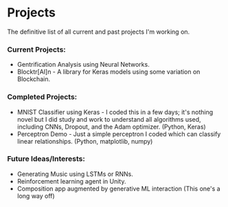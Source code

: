 # Projects
The definitive list of all current and past projects I'm working on.

### Current Projects:
* Gentrification Analysis using Neural Networks.
* Blocktr[AI]n - A library for Keras models using some variation on Blockchain.

### Completed Projects:
* MNIST Classifier using Keras - I coded this in a few days; it's nothing novel but I did study and work to understand all algorithms used, including CNNs, Dropout, and the Adam optimizer. (Python, Keras)
* Perceptron Demo - Just a simple perceptron I coded which can classify linear relationships. (Python, matplotlib, numpy)

### Future Ideas/Interests:
* Generating Music using LSTMs or RNNs.
* Reinforcement learning agent in Unity.
* Composition app augmented by generative ML interaction (This one's a long way off)
